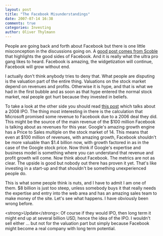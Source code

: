 ```yaml
---
layout: post
title: "The Facebook Misunderstandings"
date: 2007-07-14 16:38
comments: true
categories: Investing
author: Oliver Thylmann
---
```









People are going back and forth about Facebook but there is one little misconception in the discussions going on. A [good post comes from Scoble](http://scobleizer.com/2007/07/12/why-facebook-why-now/) that highlights the good sides of Facebook. And it is really what the ultra pro gang likes to heard. Facebook is amazing, the widgetization will continue, Facebook will grow without end.

I actually don't think anybody tries to deny that. What people are disputing is the valuation part of the entire thing. Valuations on the stock market depend on revenues and profits. Otherwise it is hype, and that is what we had in the first bubble and as soon as that hype entered the normal stock market, real people got hurt because they invested in beliefs.

To take a look at the other side you should read [this post](http://www.watchmojo.com/web/blog/?p=1394) which talks about a 2008 IPO. The thing most interesting in there is the calculation that Microsoft promised some revenue to Facebook due to a 2006 deal they did. This might be the source of the main revenue of the $100 million Facebook is talking about as revenues for this year. Google's amazing growth engine has a Price to Sales multiple on the stock market of 14. This means that even at $100 million of revenues, with amazing growth, Facebook shouldn't be more valuable than $1.4 billion now, with growth factored in as in the case of the Google stock price. Now think if Google's expertise and business model is something where you can understand that revenue and profit growth will come. Now think about Facebook. The metrics are not as clear. The upside is good but nobody out there has proven it yet. That's like investing in a start-up and that shouldn't be something unexperienced people do.

This is what some people think is nuts, and I have to admit I am one of them. $8 billion is just too steep, unless somebody buys it that really needs the expertise and entry into the web area and has an amazing sales team to make money of the site. Let's see what happens. I have obviously been wrong before.

&lt;strong&gt;Update&lt;/strong&gt;: Of course if they would IPO, then long term it might end up at several billion USD, hence the idea of the IPO. I wouldn't sell either ... but not for the valuation part but simply because Facebook might become a real company with long term potential.


